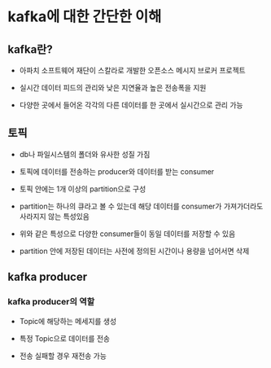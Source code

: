 # kafka에 대한 간단한 이해 

## kafka란?

   - 아파치 소프트웨어 재단이 스칼라로 개발한 오픈소스 메시지 브로커 프로젝트
   
   - 실시간 데이터 피드의 관리와 낮은 지연율과 높은 전송폭을 지원 
   
   - 다양한 곳에서 들어온 각각의 다른 데이터를 한 곳에서 실시간으로 관리 가능 
   
   
   
   
   ## 토픽 
   
   - db나 파일시스템의 폴더와 유사한 성질 가짐
   
   - 토픽에 데이터를 전송하는 producer와 데이터를 받는 consumer
   
   - 토픽 안에는 1개 이상의 partition으로 구성 
   
   - partition는 하나의 큐라고 볼 수 있는데 해당 데이터를 consumer가 가져가더라도 사라지지 않는 특성있음
   
   - 위와 같은 특성으로 다양한 consumer들이 동일 데이터를 저장할 수 있음
   
   - partition 안에 저장된 데이터는 사전에 정의된 시간이나 용량을 넘어서면 삭제
   
   ## kafka producer
   
   ### kafka producer의 역할
   
   - Topic에 해당하는 메세지를 생성
   
   - 특정 Topic으로 데이터를 전송
   
   - 전송 실패할 경우 재전송 가능
   
   
